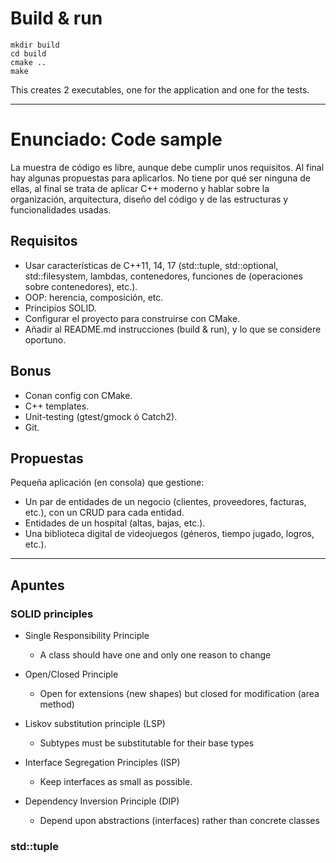 # Build & run
```
mkdir build
cd build
cmake ..
make
```
This creates 2 executables, one for the application and one for the tests.

***

# Enunciado: Code sample

La muestra de código es libre, aunque debe cumplir unos requisitos. Al final hay algunas propuestas para aplicarlos. No tiene por qué ser ninguna de ellas, al final se trata de aplicar C++ moderno y hablar sobre la organización, arquitectura, diseño del código y de las estructuras y funcionalidades usadas.

## Requisitos
* Usar características de C++11, 14, 17 (std::tuple, std::optional, std::filesystem, lambdas, contenedores, funciones de <algorithm> (operaciones sobre contenedores), etc.).
* OOP: herencia, composición, etc.
* Principios SOLID.
* Configurar el proyecto para construirse con CMake.
* Añadir al README.md instrucciones (build & run), y lo que se considere oportuno.

## Bonus
* Conan config con CMake.
* C++ templates.
* Unit-testing (gtest/gmock ó Catch2).
* Git.

## Propuestas

Pequeña aplicación (en consola) que gestione:
* Un par de entidades de un negocio (clientes, proveedores, facturas, etc.), con un CRUD para cada entidad.
* Entidades de un hospital (altas, bajas, etc.).
* Una biblioteca digital de videojuegos (géneros, tiempo jugado, logros, etc.).

*****************************************************************************************************************

## Apuntes
### SOLID principles
- Single Responsibility Principle
    + A class should have one and only one reason to change

- Open/Closed Principle 
    + Open for extensions (new shapes) but closed for modification (area method)

- Liskov substitution principle (LSP)
    + Subtypes must be substitutable for their base types

- Interface Segregation Principles (ISP)
    + Keep interfaces as small as possible.

- Dependency Inversion Principle (DIP)
    + Depend upon abstractions (interfaces) rather than concrete classes

### std::tuple


